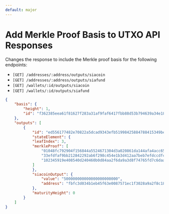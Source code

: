 ```yaml
---
default: major
---
```


# Add Merkle Proof Basis to UTXO API Responses

Changes the response to include the Merkle proof basis for the following endpoints:
- `[GET] /addresses/:address/outputs/siacoin`
- `[GET] /addresses/:address/outputs/siafund`
- `[GET] /wallets/:id/outputs/siacoin`
- `[GET] /wallets/:id/outputs/siafund`


```json
{
    "basis": {
        "height": 1,
        "id": "f362385eea61f81627f283a31af9faf6417fbb88d53b794639a34e18515996e9"
    },
    "outputs": [
        {
            "id": "ed556177482e70822a5dcad9343efb51998425884788415349bef8eba7e063ae",
            "stateElement": {
            "leafIndex": 3,
            "merkleProof": [
                "01048fc792904f156844a5524671304d3a020861da144afa4acc6553db63c1fd",
                "33efdfaf9bb212842292ab6f298c454e1b3d412aa7beb7efdccdfccf09f5b4ee",
                "102345919e408540d240460b0d84aa2f6da9a3d8f74765fd7c6daae6e46dd7f3"
            ]
            },
            "siacoinOutput": {
                "value": "500000000000000000000000",
                "address": "fbfc3d034b1eb45f63e0087571ec1f3028a9a2f8c180381d47713e6112467d91f474059476f2"
            },
            "maturityHeight": 0
        }
    ]
}
```